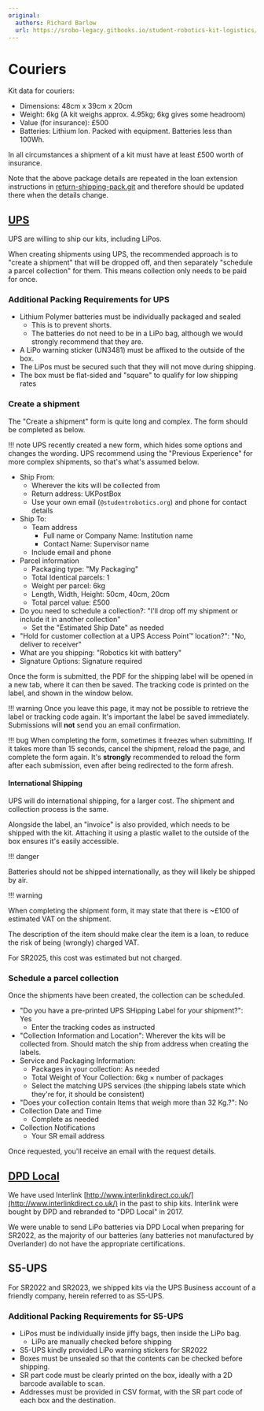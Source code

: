 ```yaml
---
original:
  authors: Richard Barlow
  url: https://srobo-legacy.gitbooks.io/student-robotics-kit-logistics/kit-transport/couriers.html
---
```

# Couriers

Kit data for couriers:

* Dimensions: 48cm x 39cm x 20cm
* Weight: 6kg (A kit weighs approx. 4.95kg; 6kg gives some headroom)
* Value (for insurance): £500
* Batteries: Lithium Ion. Packed with equipment. Batteries less than 100Wh.

In all circumstances a shipment of a kit must have at least £500 worth of insurance.

Note that the above package details are repeated in the loan extension instructions in [return-shipping-pack.git](https://github.com/srobo/return-shipping-pack/tree/master/instructions) and therefore should be updated there when the details change.

## [UPS](https://www.ups.com/gb/en/Home.page)

UPS are willing to ship our kits, including LiPos.

When creating shipments using UPS, the recommended approach is to "create a shipment" that will be dropped off, and then separately "schedule a parcel collection" for them. This means collection only needs to be paid for once.

### Additional Packing Requirements for UPS

- Lithium Polymer batteries must be individually packaged and sealed
  - This is to prevent shorts.
  - The batteries do not need to be in a LiPo bag, although we would strongly recommend that they are.
- A LiPo warning sticker (UN3481) must be affixed to the outside of the box.
- The LiPos must be secured such that they will not move during shipping.
- The box must be flat-sided and "square" to qualify for low shipping rates

### Create a shipment

The "Create a shipment" form is quite long and complex. The form should be completed as below.

!!! note
    UPS recently created a new form, which hides some options and changes the wording. UPS recommend using the "Previous Experience" for more complex shipments, so that's what's assumed below.

- Ship From:
  - Wherever the kits will be collected from
  - Return address: UKPostBox
  - Use your own email (`@studentrobotics.org`) and phone for contact details
- Ship To:
  - Team address
    - Full name or Company Name: Institution name
    - Contact Name: Supervisor name
  - Include email and phone
- Parcel information
  - Packaging type: "My Packaging"
  - Total Identical parcels: 1
  - Weight per parcel: 6kg
  - Length, Width, Height: 50cm, 40cm, 20cm
  - Total parcel value: £500
- Do you need to schedule a collection?: "I'll drop off my shipment or include it in another collection"
  - Set the "Estimated Ship Date" as needed
- "Hold for customer collection at a UPS Access Point™ location?": "No, deliver to receiver"
- What are you shipping: "Robotics kit with battery"
- Signature Options: Signature required

Once the form is submitted, the PDF for the shipping label will be opened in a new tab, where it can then be saved. The tracking code is printed on the label, and shown in the window below.

!!! warning
    Once you leave this page, it may not be possible to retrieve the label or tracking code again. It's important the label be saved immediately.
    Submissions will **not** send you an email confirmation.

!!! bug
    When completing the form, sometimes it freezes when submitting. If it takes more than 15 seconds, cancel the shipment, reload the page, and complete the form again.
    It's **strongly** recommended to reload the form after each submission, even after being redirected to the form afresh.

#### International Shipping

UPS will do international shipping, for a larger cost. The shipment and collection process is the same.

Alongside the label, an "invoice" is also provided, which needs to be shipped with the kit. Attaching it using a plastic wallet to the outside of the box ensures it's easily accessible.

!!! danger

  Batteries should not be shipped internationally, as they will likely be shipped by air.

!!! warning

  When completing the shipment form, it may state that there is ~£100 of estimated VAT on the shipment.

  The description of the item should make clear the item is a loan, to reduce the risk of being (wrongly) charged VAT.

  For SR2025, this cost was estimated but not charged.

### Schedule a parcel collection

Once the shipments have been created, the collection can be scheduled.

- "Do you have a pre-printed UPS SHipping Label for your shipment?": Yes
  - Enter the tracking codes as instructed
- "Collection Information and Location": Wherever the kits will be collected from. Should match the ship from address when creating the labels.
- Service and Packaging Information:
  - Packages in your collection: As needed
  - Total Weight of Your Collection: 6kg × number of packages
  - Select the matching UPS services (the shipping labels state which they're for, it should be consistent)
- "Does your collection contain Items that weigh more than 32 Kg.?": No
- Collection Date and Time
  - Complete as needed
- Collection Notifications
  - Your SR email address

Once requested, you'll receive an email with the request details.

## [DPD Local](https://www.dpdlocal.co.uk/)

We have used Interlink [http://www.interlinkdirect.co.uk/](http://www.interlinkdirect.co.uk/) in the past to ship kits. Interlink were bought by DPD and rebranded to "DPD Local" in 2017.

We were unable to send LiPo batteries via DPD Local when preparing for SR2022, as the majority of our batteries (any batteries not manufactured by Overlander) do not have the appropriate certifications.

## S5-UPS

For SR2022 and SR2023, we shipped kits via the UPS Business account of a friendly company, herein referred to as S5-UPS.

### Additional Packing Requirements for S5-UPS

* LiPos must be individually inside jiffy bags, then inside the LiPo bag.
  * LiPo are manually checked before shipping
* S5-UPS kindly provided LiPo warning stickers for SR2022
* Boxes must be unsealed so that the contents can be checked before shipping.
* SR part code must be clearly printed on the box, ideally with a 2D barcode available to scan.
* Addresses must be provided in CSV format, with the SR part code of each box and the destination.
